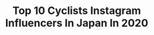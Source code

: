 ---
title: Top 10 Cyclists Instagram Influencers In Japan In 2020
description: >-
  Find top cyclists Instagram influencers in Japan in 2020. Most popular hashtags: #cyclist #roadbike #cycling #cherryblossom.
platform: Instagram
profiles:
  - username: "riyuponpon"
    fullname: >-
      太田りゆ/RIYU OHTA
    location: "Japan"
    followers: 7995
    engagement: 1461
    commentsToLikes: 0.014535
    avatar: "https://scontent-lhr8-1.cdninstagram.com/v/t51.2885-19/s320x320/79601152_449057152455505_5832729733028118528_n.jpg?_nc_ht=scontent-lhr8-1.cdninstagram.com&_nc_ohc=AO4DyjMibSMAX8Mp22m&oh=ebac1703de9b58e0d5d88480bcceec65&oe=5EBA6F53"
    verified: false
    hashtags: "#teamjapan, #cyclist, #japan, #cycling"
  - username: "yukiyaarashiro"
    fullname: >-
      🇯🇵Yukiya Arashiro🇯🇵
    location: "Japan"
    followers: 25354
    engagement: 1154
    commentsToLikes: 0.005423
    avatar: "https://scontent-ams4-1.cdninstagram.com/v/t51.2885-19/11848871_979425875413227_1508503593_a.jpg?_nc_ht=scontent-ams4-1.cdninstagram.com&_nc_ohc=OWIvYbVwOxkAX-7W280&oh=eefbebbda90794a377d41e4e1beb49aa&oe=5EB88C9C"
    verified: false
    hashtags: "#crit, #tokyo2020, #bahrainmclaren, #vueltaaespa"
  - username: "bennetcoblinerphotography"
    fullname: >-
      Bennet Cobliner
    location: "Japan"
    followers: 2732
    engagement: 1136
    commentsToLikes: 0.124137
    avatar: "https://scontent-lhr8-1.cdninstagram.com/v/t51.2885-19/s320x320/49393750_318302682138149_6264732807973568512_n.jpg?_nc_ht=scontent-lhr8-1.cdninstagram.com&_nc_ohc=5o0v3NC8kicAX9nIz2S&oh=d11fb1ad64c28d23f9d41b857712cea7&oe=5EBA821D"
    verified: false
    hashtags: "#covid19, #beautyportrait, #anzhelaturenko, #bennetcobliner"
  - username: "haruka.kawashima"
    fullname: >-
      河島春佳｜fun fun flower
    location: "Japan"
    followers: 5898
    engagement: 792
    commentsToLikes: 0.014552
    avatar: "https://scontent-ams4-1.cdninstagram.com/v/t51.2885-19/s320x320/59697890_2599269093481341_5523892829639671808_n.jpg?_nc_ht=scontent-ams4-1.cdninstagram.com&_nc_ohc=Yq31saPYTMgAX_Ogsbl&oh=44c0eca11d7f9fca7e48b001b2e47318&oe=5EB26293"
    verified: false
    hashtags: "#shiseido, #sdgsjapan, #shiseidogallery, #trunkhotel"
  - username: "cobachan25"
    fullname: >-
      cobachan
    location: "Japan"
    followers: 17572
    engagement: 1594
    commentsToLikes: 0.053456
    avatar: "https://scontent-ams4-1.cdninstagram.com/v/t51.2885-19/s320x320/26073214_219528288591419_967873293925220352_n.jpg?_nc_ht=scontent-ams4-1.cdninstagram.com&_nc_ohc=TbCE8sCXTEEAX_5FBy0&oh=81e9e9b9896d91797870335fdf268b12&oe=5EB77361"
    verified: false
    hashtags: "#cyclists, #gaciron, #shimano, #sportsgirl"
  - username: "moekofukuda"
    fullname: >-
      #moekofukuda (福田萌子)
    location: "Japan"
    followers: 35305
    engagement: 377
    commentsToLikes: 0.013677
    avatar: "https://scontent-ams4-1.cdninstagram.com/v/t51.2885-19/s320x320/36712084_277621002994270_8733200892674703360_n.jpg?_nc_ht=scontent-ams4-1.cdninstagram.com&_nc_ohc=D2TpoDVgu5gAX-NpPQl&oh=2f2ed0f13c04c0aa7de29ff00fe3388a&oe=5EB3ACAC"
    verified: false
    hashtags: "#feelbeautiful, #takanawagatewaystation, #ultraboost, #hometeam"
  - username: "darth.hoyder"
    fullname: >-
      𝕯𝖙𝖍𝖆𝖓 𝕳𝖚𝖓𝖙
    location: "Japan"
    followers: 4171
    engagement: 1671
    commentsToLikes: 0.041228
    avatar: "https://scontent-ams4-1.cdninstagram.com/v/t51.2885-19/s320x320/71574998_416595042605157_90078155825479680_n.jpg?_nc_ht=scontent-ams4-1.cdninstagram.com&_nc_ohc=FAPC1Q5sJ8wAX8xatj6&oh=90250c1c536baefe96b719d8a37aa95d&oe=5EBAF79F"
    verified: false
    hashtags: "#stream, #colaboracion, #cyclingpics, #windpowergeneration"
  - username: "yvkqqq82"
    fullname: >-
      Yuka Kubota
    location: "Japan"
    followers: 5677
    engagement: 874
    commentsToLikes: 0.012339
    avatar: "https://scontent-ams4-1.cdninstagram.com/v/t51.2885-19/s320x320/69762312_2313234392323479_931285944999346176_n.jpg?_nc_ht=scontent-ams4-1.cdninstagram.com&_nc_ohc=vh51KyxXmI8AX_ycWDz&oh=38b392d844bfee7908ec9b4917192a0f&oe=5EB684F3"
    verified: false
    hashtags: "#mammut, #nightphotography, #naroomask, #nailstagram"
---
